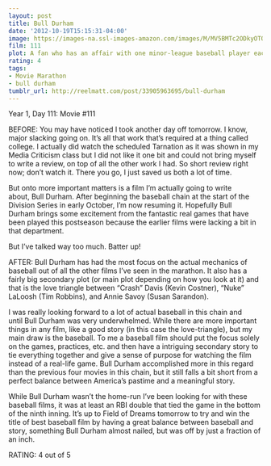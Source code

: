 ```yaml
---
layout: post
title: Bull Durham
date: '2012-10-19T15:15:31-04:00'
image: https://images-na.ssl-images-amazon.com/images/M/MV5BMTc2ODkyOTQ2M15BMl5BanBnXkFtZTcwNTQ2NjgyNA@@._V1_UX182_CR0,0,182,268_AL_.jpg
film: 111
plot: A fan who has an affair with one minor-league baseball player each season meets an up-and-coming pitcher and the experienced catcher assigned to him.
rating: 4
tags:
- Movie Marathon
- bull durham
tumblr_url: http://reelmatt.com/post/33905963695/bull-durham
---
```


Year 1, Day 111: Movie #111

BEFORE: You may have noticed I took another day off tomorrow. I know, major slacking going on. It’s all that work that’s required at a thing called college. I actually did watch the scheduled Tarnation as it was shown in my Media Criticism class but I did not like it one bit and could not bring myself to write a review, on top of all the other work I had. So short review right now; don’t watch it. There you go, I just saved us both a lot of time.

But onto more important matters is a film I’m actually going to write about, Bull Durham. After beginning the baseball chain at the start of the Division Series in early October, I’m now resuming it. Hopefully Bull Durham brings some excitement from the fantastic real games that have been played this postseason because the earlier films were lacking a bit in that department.

But I’ve talked way too much. Batter up!

AFTER: Bull Durham has had the most focus on the actual mechanics of baseball out of all the other films I’ve seen in the marathon. It also has a fairly big secondary plot (or main plot depending on how you look at it) and that is the love triangle between “Crash” Davis (Kevin Costner), “Nuke” LaLoosh (Tim Robbins), and Annie Savoy (Susan Sarandon).

I was really looking forward to a lot of actual baseball in this chain and until Bull Durham was very underwhelmed. While there are more important things in any film, like a good story (in this case the love-triangle), but my main draw is the baseball. To me a baseball film should put the focus solely on the games, practices, etc. and then have a intriguing secondary story to tie everything together and give a sense of purpose for watching the film instead of a real-life game. Bull Durham accomplished more in this regard than the previous four movies in this chain, but it still falls a bit short from a perfect balance between America’s pastime and a meaningful story.

While Bull Durham wasn’t the home-run I’ve been looking for with these baseball films, it was at least an RBI double that tied the game in the bottom of the ninth inning. It’s up to Field of Dreams tomorrow to try and win the title of best baseball film by having a great balance between baseball and story, something Bull Durham almost nailed, but was off by just a fraction of an inch.

RATING: 4 out of 5
